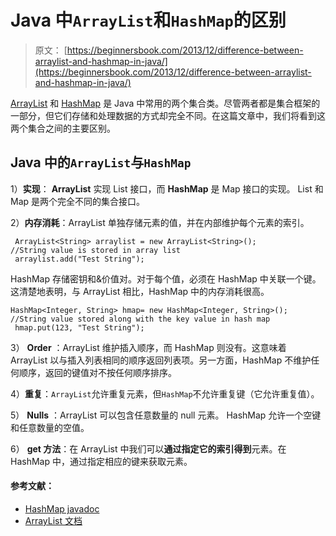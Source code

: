# Java 中`ArrayList`和`HashMap`的区别

> 原文： [https://beginnersbook.com/2013/12/difference-between-arraylist-and-hashmap-in-java/](https://beginnersbook.com/2013/12/difference-between-arraylist-and-hashmap-in-java/)

[ArrayList](https://beginnersbook.com/2013/12/java-arraylist/) 和 [HashMap](https://beginnersbook.com/2013/12/hashmap-in-java-with-example/) 是 Java 中常用的两个集合类。尽管两者都是集合框架的一部分，但它们存储和处理数据的方式却完全不同。在这篇文章中，我们将看到这两个集合之间的主要区别。

## Java 中的`ArrayList`与`HashMap`

1）**实现**： **ArrayList** 实现 List 接口，而 **HashMap** 是 Map 接口的实现。 List 和 Map 是两个完全不同的集合接口。

2）**内存消耗**：ArrayList 单独存储元素的值，并在内部维护每个元素的索引。

```
 ArrayList<String> arraylist = new ArrayList<String>();
//String value is stored in array list
 arraylist.add("Test String");
```

HashMap 存储密钥和&amp;价值对。对于每个值，必须在 HashMap 中关联一个键。这清楚地表明，与 ArrayList 相比，HashMap 中的内存消耗很高。

```
HashMap<Integer, String> hmap= new HashMap<Integer, String>();
//String value stored along with the key value in hash map
 hmap.put(123, "Test String");
```

3） **Order** ：ArrayList 维护插入顺序，而 HashMap 则没有。这意味着 ArrayList 以与插入列表相同的顺序返回列表项。另一方面，HashMap 不维护任何顺序，返回的键值对不按任何顺序排序。

4）**重复**：`ArrayList`允许重复元素，但`HashMap`不允许重复键（它允许重复值）。

5） **Nulls** ：ArrayList 可以包含任意数量的 null 元素。 HashMap 允许一个空键和任意数量的空值。

6） **get 方法**：在 ArrayList 中我们可以**通过指定它的索引得到**元素。在 HashMap 中，通过指定相应的键来获取元素。

#### 参考文献：

*   [HashMap javadoc](https://docs.oracle.com/javase/7/docs/api/java/util/HashMap.html)
*   [ArrayList 文档](https://docs.oracle.com/javase/7/docs/api/java/util/ArrayList.html)